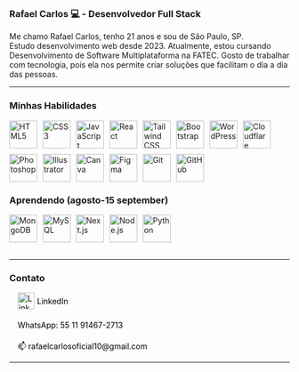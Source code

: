 ### Rafael Carlos  💻  - Desenvolvedor Full Stack  
Me chamo Rafael Carlos, tenho 21 anos e sou de São Paulo, SP.  
Estudo desenvolvimento web desde 2023. Atualmente, estou cursando Desenvolvimento de Software Multiplataforma na FATEC. Gosto de trabalhar com tecnologia, pois ela nos permite criar soluções que facilitam o dia a dia das pessoas.

---

### Minhas Habilidades  
<div style="display: flex; flex-wrap: wrap; gap: 10px; margin-bottom: 20px;">
  <img src="https://cdn.jsdelivr.net/gh/devicons/devicon@latest/icons/html5/html5-original.svg" width="50" alt="HTML5" />
  <img src="https://cdn.jsdelivr.net/gh/devicons/devicon@latest/icons/css3/css3-original.svg" width="50" alt="CSS3" />
  <img src="https://cdn.jsdelivr.net/gh/devicons/devicon@latest/icons/javascript/javascript-original.svg" width="50" alt="JavaScript" />
  <img src="https://cdn.jsdelivr.net/gh/devicons/devicon@latest/icons/react/react-original.svg" width="50" alt="React" />
  <img src="https://cdn.jsdelivr.net/gh/devicons/devicon@latest/icons/tailwindcss/tailwindcss-original.svg" width="50" alt="Tailwind CSS" />
  <img src="https://cdn.jsdelivr.net/gh/devicons/devicon@latest/icons/bootstrap/bootstrap-original.svg" width="50" alt="Bootstrap" />
  <img src="https://cdn.jsdelivr.net/gh/devicons/devicon@latest/icons/wordpress/wordpress-original.svg" width="50" alt="WordPress" />
  <img src="https://cdn.jsdelivr.net/gh/devicons/devicon@latest/icons/cloudflare/cloudflare-original.svg" width="50" alt="Cloudflare" />
  <img src="https://cdn.jsdelivr.net/gh/devicons/devicon@latest/icons/photoshop/photoshop-original.svg" width="50" alt="Photoshop" />
  <img src="https://cdn.jsdelivr.net/gh/devicons/devicon@latest/icons/illustrator/illustrator-original.svg" width="50" alt="Illustrator" />
  <img src="https://cdn.jsdelivr.net/gh/devicons/devicon@latest/icons/canva/canva-original.svg" width="50" alt="Canva" />
  <img src="https://cdn.jsdelivr.net/gh/devicons/devicon@latest/icons/figma/figma-original.svg" width="50" alt="Figma" />
  <img src="https://cdn.jsdelivr.net/gh/devicons/devicon@latest/icons/git/git-original.svg" width="50" alt="Git" />
  <img src="https://cdn.jsdelivr.net/gh/devicons/devicon@latest/icons/github/github-original.svg" width="50" alt="GitHub" />
          
          
</div>

### Aprendendo (agosto-15 september)  
<div style="display: flex; gap: 10px; margin-bottom: 30px;">
  <img src="https://cdn.jsdelivr.net/gh/devicons/devicon@latest/icons/mongodb/mongodb-original.svg" width="50" alt="MongoDB" />
  <img src="https://cdn.jsdelivr.net/gh/devicons/devicon@latest/icons/mysql/mysql-original.svg" width="50" alt="MySQL" />
  <img src="https://cdn.jsdelivr.net/gh/devicons/devicon@latest/icons/nextjs/nextjs-original.svg" width="50" alt="Next.js" />
  <img src="https://cdn.jsdelivr.net/gh/devicons/devicon@latest/icons/nodejs/nodejs-original.svg" width="50" alt="Node.js" />
  <img src="https://cdn.jsdelivr.net/gh/devicons/devicon@latest/icons/python/python-original.svg" width="50" alt="Python" />
</div>

---


### Contato 
<div style="display: flex; flex-direction: column; gap: 20px; margin: 10px 15px; align-items: flex-start;">
  <a href="https://www.linkedin.com/in/rafael-carlos-b09a8b2b7/" target="_blank" rel="noopener noreferrer" style="display: flex; align-items: center; gap: 5px; text-decoration: none; color: black;">
    <img src="https://cdn.jsdelivr.net/gh/devicons/devicon/icons/linkedin/linkedin-original.svg" width="30" alt="LinkedIn" />
    LinkedIn
  </a>

  <a href="https://wa.me/5511914672713" target="_blank" rel="noopener noreferrer" style="display: flex; align-items: center; gap: 5px; text-decoration: none; color: black;">
    WhatsApp: 55 11 91467-2713
  </a>

  <a href="mailto:rafaelcarlosoficial10@gmail.com" style="display: flex; align-items: center; gap: 5px; text-decoration: none; color: black;">
    📫 rafaelcarlosoficial10@gmail.com
  </a>
</div>

 
---
<Div>


  
</Div>






